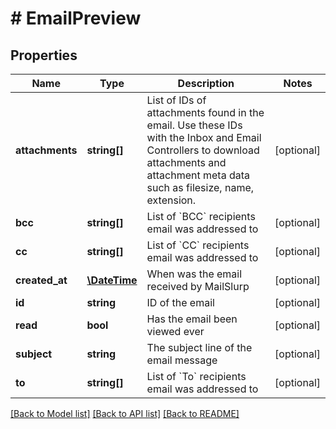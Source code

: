 # # EmailPreview

## Properties

Name | Type | Description | Notes
------------ | ------------- | ------------- | -------------
**attachments** | **string[]** | List of IDs of attachments found in the email. Use these IDs with the Inbox and Email Controllers to download attachments and attachment meta data such as filesize, name, extension. | [optional] 
**bcc** | **string[]** | List of &#x60;BCC&#x60; recipients email was addressed to | [optional] 
**cc** | **string[]** | List of &#x60;CC&#x60; recipients email was addressed to | [optional] 
**created_at** | [**\DateTime**](\DateTime.md) | When was the email received by MailSlurp | [optional] 
**id** | **string** | ID of the email | [optional] 
**read** | **bool** | Has the email been viewed ever | [optional] 
**subject** | **string** | The subject line of the email message | [optional] 
**to** | **string[]** | List of &#x60;To&#x60; recipients email was addressed to | [optional] 

[[Back to Model list]](../../README.md#documentation-for-models) [[Back to API list]](../../README.md#documentation-for-api-endpoints) [[Back to README]](../../README.md)


